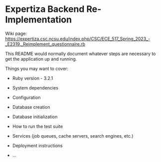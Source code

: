 # Expertiza Backend Re-Implementation

Wiki page: https://expertiza.csc.ncsu.edu/index.php/CSC/ECE_517_Spring_2023_-_E2319._Reimplement_questionnaire.rb

This README would normally document whatever steps are necessary to get the
application up and running.

Things you may want to cover:

* Ruby version - 3.2.1

* System dependencies

* Configuration

* Database creation

* Database initialization

* How to run the test suite

* Services (job queues, cache servers, search engines, etc.)

* Deployment instructions

* ...
